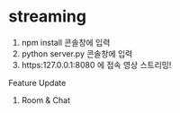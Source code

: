 # streaming
1. npm install 콘솔창에 입력
2. python server.py 콘솔창에 입력
3. https:127.0.0.1:8080 에 접속 영상 스트리밍!

Feature Update
1. Room & Chat 
